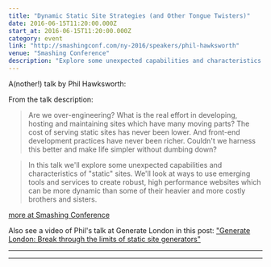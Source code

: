 ```yaml
---
title: "Dynamic Static Site Strategies (and Other Tongue Twisters)"
date: 2016-06-15T11:20:00.000Z
start_at: 2016-06-15T11:20:00.000Z
category: event
link: "http://smashingconf.com/ny-2016/speakers/phil-hawksworth"
venue: "Smashing Conference"
description: "Explore some unexpected capabilities and characteristics of “static” sites"
---
```

A(nother!) talk by Phil Hawks­worth:

From the talk description:

> Are we over-engineering? What is the real effort in developing, hosting and maintaining sites which have many moving parts? The cost of serving static sites has never been lower. And front-end development practices have never been richer. Couldn't we harness this better and make life simpler without dumbing down?

> In this talk we'll explore some unexpected capabilities and characteristics of "static" sites. We'll look at ways to use emerging tools and services to create robust, high performance websites which can be more dynamic than some of their heavier and more costly brothers and sisters.

[more at Smashing Conference](http://smashingconf.com/ny-2016/speakers/phil-hawksworth)

Also see a video of Phil's talk at Generate London in this post: ["Generate London: Break through the limits of static site generators"](/event/2015/09/17/generate-london/)



---


  <script async class="speakerdeck-embed" data-id="a749dd2bfe024f71a262ddce74dcc228" data-ratio="1.33333333333333" src="//speakerdeck.com/assets/embed.js"></script>


---
